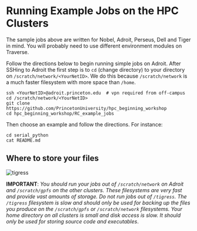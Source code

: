 # Running Example Jobs on the HPC Clusters

The sample jobs above are written for Nobel, Adroit, Perseus, Dell and Tiger in mind. You will probably need to use different environment modules on Traverse.

Follow the directions below to begin running simple jobs on Adroit.
After SSHing to Adroit the first step is to `cd` (change directory)
to your directory on `/scratch/network/<YourNetID>`. We do this because `/scratch/network`
is a much faster filesystem with more space than `/home`.

```
ssh <YourNetID>@adroit.princeton.edu  # vpn required from off-campus
cd /scratch/network/<YourNetID>
git clone https://github.com/PrincetonUniversity/hpc_beginning_workshop
cd hpc_beginning_workshop/RC_example_jobs
```

Then choose an example and follow the directions. For instance:

```
cd serial_python
cat README.md
```

## Where to store your files

![tigress](https://tigress-web.princeton.edu/~jdh4/hpc_princeton_filesystems.png)

**IMPORTANT**: *You should run your jobs out of `/scratch/network` on Adroit and `/scratch/gpfs` on the other clusters. These filesystems are very fast and provide vast amounts of storage. Do not run jobs out of `/tigress`. The `/tigress` filesystem is slow and should only be used for backing up the files you produce on the `/scratch/gpfs` or `/scratch/network` filesystems. Your home directory on all clusters is small and disk access is slow. It should only be used for storing source code and executables*.

